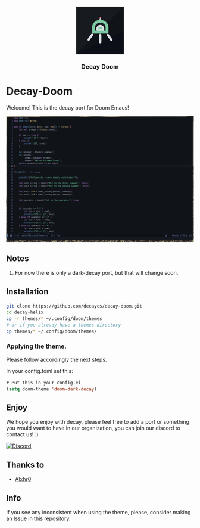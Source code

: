 <p align="center">
  <img align="center" width="128" height="128" src="https://raw.githubusercontent.com/decaycs/.github/main/assets/logo.png">
</p>

<h3 align="center">Decay Doom</h3>

# Decay-Doom

Welcome! This is the decay port for Doom Emacs!

![showcase-dark-decay](./.assets/dark-decay.png)

## Notes

1. For now there is only a dark-decay port, but that will change soon.

## Installation

```sh
git clone https://github.com/decaycs/decay-doom.git
cd decay-helix
cp -r themes/* ~/.config/doom/themes 
# or if you already have a themes directory
cp themes/* ~/.config/doom/themes/
```

### Applying the theme.

Please follow accordingly the next steps.

In your config.toml set this:
```lisp
# Put this in your config.el
(setq doom-theme 'doom-dark-decay)
```

## Enjoy

We hope you enjoy with decay, please feel free to add a port or something you would want to have
in our organization, you can join our discord to contact us! :)

<a href="https://discord.gg/HaqkpE7B3B">
    <img
      alt="Discord"
      src="https://img.shields.io/discord/987042265123938334?style=for-the-badge&logo=discord&color=74bee9&logoColor=b6beca&labelColor=1a1e24"
    >
</a>

## Thanks to

- [Alxhr0](https://github.com/Alxhr0)

## Info

If you see any inconsistent when using the theme, please, consider
making an Issue in this repository.
